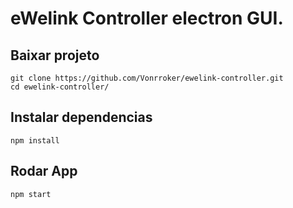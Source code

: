 # eWelink Controller electron GUI.

## Baixar projeto

```
git clone https://github.com/Vonrroker/ewelink-controller.git
cd ewelink-controller/
```

## Instalar dependencias

```
npm install
```

## Rodar App

```
npm start
```
